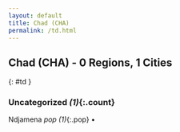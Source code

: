 ```yaml
---
layout: default
title: Chad (CHA)
permalink: /td.html
---
```



## Chad (CHA) - 0 Regions, 1 Cities
{: #td }





### Uncategorized _(1)_{:.count}


Ndjamena  _pop (1)_{:.pop} •


 
